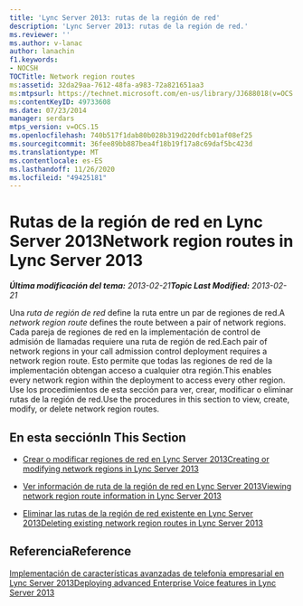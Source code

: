 ```yaml
---
title: 'Lync Server 2013: rutas de la región de red'
description: 'Lync Server 2013: rutas de la región de red.'
ms.reviewer: ''
ms.author: v-lanac
author: lanachin
f1.keywords:
- NOCSH
TOCTitle: Network region routes
ms:assetid: 32da29aa-7612-48fa-a983-72a821651aa3
ms:mtpsurl: https://technet.microsoft.com/en-us/library/JJ688018(v=OCS.15)
ms:contentKeyID: 49733608
ms.date: 07/23/2014
manager: serdars
mtps_version: v=OCS.15
ms.openlocfilehash: 740b517f1dab80b028b319d220dfcb01af08ef25
ms.sourcegitcommit: 36fee89bb887bea4f18b19f17a8c69daf5bc423d
ms.translationtype: MT
ms.contentlocale: es-ES
ms.lasthandoff: 11/26/2020
ms.locfileid: "49425181"
---
```

# <a name="network-region-routes-in-lync-server-2013"></a><span data-ttu-id="796f9-103">Rutas de la región de red en Lync Server 2013</span><span class="sxs-lookup"><span data-stu-id="796f9-103">Network region routes in Lync Server 2013</span></span>

<div data-xmlns="http://www.w3.org/1999/xhtml">

<div class="topic" data-xmlns="http://www.w3.org/1999/xhtml" data-msxsl="urn:schemas-microsoft-com:xslt" data-cs="https://msdn.microsoft.com/">

<div data-asp="https://msdn2.microsoft.com/asp">



</div>

<div id="mainSection">

<div id="mainBody"><span data-ttu-id="796f9-104">

<span> </span></span><span class="sxs-lookup"><span data-stu-id="796f9-104">

<span> </span></span></span>

<span data-ttu-id="796f9-105">_**Última modificación del tema:** 2013-02-21_</span><span class="sxs-lookup"><span data-stu-id="796f9-105">_**Topic Last Modified:** 2013-02-21_</span></span>

<span data-ttu-id="796f9-106">Una *ruta de región de red* define la ruta entre un par de regiones de red.</span><span class="sxs-lookup"><span data-stu-id="796f9-106">A *network region route* defines the route between a pair of network regions.</span></span> <span data-ttu-id="796f9-107">Cada pareja de regiones de red en la implementación de control de admisión de llamadas requiere una ruta de región de red.</span><span class="sxs-lookup"><span data-stu-id="796f9-107">Each pair of network regions in your call admission control deployment requires a network region route.</span></span> <span data-ttu-id="796f9-108">Esto permite que todas las regiones de red de la implementación obtengan acceso a cualquier otra región.</span><span class="sxs-lookup"><span data-stu-id="796f9-108">This enables every network region within the deployment to access every other region.</span></span> <span data-ttu-id="796f9-109">Use los procedimientos de esta sección para ver, crear, modificar o eliminar rutas de la región de red.</span><span class="sxs-lookup"><span data-stu-id="796f9-109">Use the procedures in this section to view, create, modify, or delete network region routes.</span></span>

<div>

## <a name="in-this-section"></a><span data-ttu-id="796f9-110">En esta sección</span><span class="sxs-lookup"><span data-stu-id="796f9-110">In This Section</span></span>

  - [<span data-ttu-id="796f9-111">Crear o modificar regiones de red en Lync Server 2013</span><span class="sxs-lookup"><span data-stu-id="796f9-111">Creating or modifying network regions in Lync Server 2013</span></span>](lync-server-2013-creating-or-modifying-network-regions.md)

  - [<span data-ttu-id="796f9-112">Ver información de ruta de la región de red en Lync Server 2013</span><span class="sxs-lookup"><span data-stu-id="796f9-112">Viewing network region route information in Lync Server 2013</span></span>](lync-server-2013-viewing-network-region-route-information.md)

  - [<span data-ttu-id="796f9-113">Eliminar las rutas de la región de red existente en Lync Server 2013</span><span class="sxs-lookup"><span data-stu-id="796f9-113">Deleting existing network region routes in Lync Server 2013</span></span>](lync-server-2013-deleting-existing-network-region-routes.md)

</div>

<div>

## <a name="reference"></a><span data-ttu-id="796f9-114">Referencia</span><span class="sxs-lookup"><span data-stu-id="796f9-114">Reference</span></span>

[<span data-ttu-id="796f9-115">Implementación de características avanzadas de telefonía empresarial en Lync Server 2013</span><span class="sxs-lookup"><span data-stu-id="796f9-115">Deploying advanced Enterprise Voice features in Lync Server 2013</span></span>](lync-server-2013-deploying-advanced-enterprise-voice-features.md)

<span data-ttu-id="796f9-116"></div>

</div>

<span> </span>

</div>

</div>

</span><span class="sxs-lookup"><span data-stu-id="796f9-116"></div>

</div>

<span> </span>

</div>

</div>

</span></span></div>

